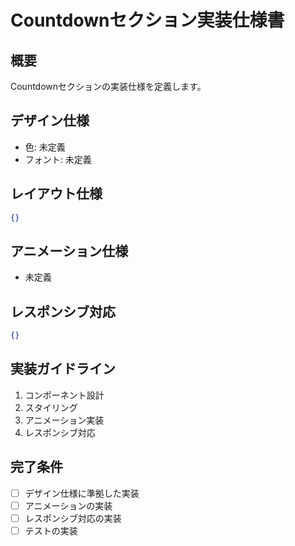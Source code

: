 # Countdownセクション実装仕様書

## 概要
Countdownセクションの実装仕様を定義します。

## デザイン仕様
- 色: 未定義
- フォント: 未定義

## レイアウト仕様
```json
{}
```

## アニメーション仕様
- 未定義

## レスポンシブ対応
```json
{}
```

## 実装ガイドライン
1. コンポーネント設計
2. スタイリング
3. アニメーション実装
4. レスポンシブ対応

## 完了条件
- [ ] デザイン仕様に準拠した実装
- [ ] アニメーションの実装
- [ ] レスポンシブ対応の実装
- [ ] テストの実装
